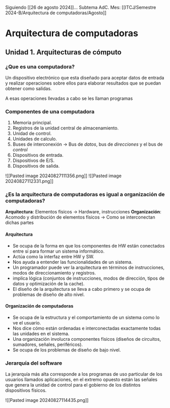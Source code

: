 Siguiendo [[26 de agosto 2024]]... 
Subtema AdC.
Mes: [[ITCJ/Semestre 2024-B/Arquitectura de computadoras/Agosto]]
# Arquitectura de computadoras

## Unidad 1. Arquitecturas de cómputo

### ¿Que es una computadora?
Un dispositivo electrónico que esta diseñado para aceptar datos de entrada y realizar operaciones sobre ellos para elaborar resultados que se puedan obtener como salidas.

A esas operaciones llevadas a cabo se les llaman programas

### Componentes de una computadora
1. Memoria principal.
2. Registros de la unidad central de almacenamiento.
3. Unidad de control.
4. Unidades de calculo.
5. Buses de interconexión -> Bus de *datos*, bus de *direcciones* y el bus de *control*
6. Dispositivos de entrada.
7. Dispositivos de E/S.
8. Dispositivos de salida.

![[Pasted image 20240827111356.png]]
![[Pasted image 20240827112331.png]]

### ¿Es la arquitectura de computadoras es igual a organización de computadoras?

**Arquitectura**: Elementos físicos -> Hardware, instrucciones
**Organización**: Acomodo y distribución de elementos físicos -> Como se interconectan dichas partes

#### Arquitectura
- Se ocupa de la forma en que los componentes de HW están conectados entre sí para formar un sistema informático.
- Actúa como la interfaz entre HW y SW.
- Nos ayuda a entender las funcionalidades de un sistema.
- Un programador puede ver la arquitectura en términos de instrucciones, modos de direccionamiento y registros.
- implica lógica (conjuntos de instrucciones, modos de dirección, tipos de datos y optimización de la cache).
- El diseño de la arquitectura se lleva a cabo primero y se ocupa de problemas de diseño de alto nivel.

#### Organización de computadoras
- Se ocupa de la estructura y el comportamiento de un sistema como lo ve el usuario.
- Nos dice cómo están ordenadas e interconectadas exactamente todas las unidades en el sistema.
- Una organización involucra componentes físicos (diseños de circuitos, sumadores, señales, periféricos).
- Se ocupa de los problemas de diseño de bajo nivel.

### Jerarquía del software
La jerarquía más alta corresponde a los programas de uso particular de los usuarios llamados aplicaciones, en el extremo opuesto están las señales que genera la unidad de control para el gobierno de los distintos dispositivos físicos.

![[Pasted image 20240827114435.png]]
